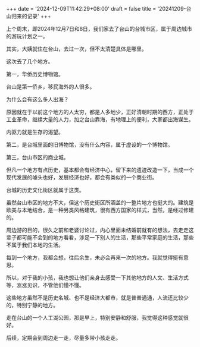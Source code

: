 +++
date = '2024-12-09T11:42:29+08:00'
draft = false
title = '20241209-台山归来的记录'
+++

上个周末，即2024年12月7日和8日，我们家去了台山的台城市区，属于周边城市的游玩计划之一。

其实，大姨就住在台山，去过一次，但不太清楚具体是哪里。

这次去了几个地方。

第一，华侨历史博物馆。

台山是第一侨乡，移民海外的人很多。

为什么会有这么多人出海？

原因就在于以前这个地方的人太穷，都是人多地少，正好清朝时期的西方，正处于工业革命，继续大量的人力，加之台山靠海，有地理上的便利，大家都出海谋生。

内驱力就是生存的渴望。

第二，是台城里面的旧博物馆，没有什么内容，属于虚设的一个博物馆。

第三，台山市区的商业城。

但凡一个地方有点历史，基本都会有经济中心，留下来的遗迹改造一下，当成一个现代发展的噱头也好，发展经济也好，都会有类似的一个商业街。

台城的历史文化街区就属于这类。

虽然台山市区的地方不大，但这个历史街区所涵盖的一整片地方也挺大的。建筑是欧美与本地结合，是一种另类风格建筑，很有西方国家的样式，当然，是经过修建的。

周边游的目的，很久之前和老婆讨论过，内心里面未结婚前就有的想法，去走走这辈子都可能不会到的地方看看，涉足一下别人的生活，那些平常家庭的生活，那些不属于我们本地的生活。

每到一个地方，我都会想，往后余生，未必会再来一次的地方。我就觉得挺有意思。

所以，对于我的小孩，我也想让他们亲身去感受一下其他地方的人文、生活方式等，涨涨见识，不管他们懂不懂。

这些地方虽然不是历史名城、也不是经济大都市，就是普普通通，人流还比较少的，特别宁静的地方。

走在台山的一个人工湖公园，那是早上，特别安静和舒服，我觉得这种感觉就很好。

后续，定期会到周边走一走，尽量多带小孩走走。